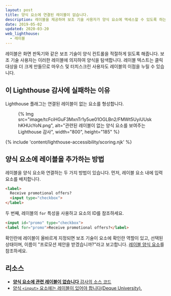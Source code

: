 ```yaml
---
layout: post
title: 양식 요소에 연결된 레이블이 없습니다.
description: 레이블을 제공하여 보조 기술 사용자가 양식 요소에 액세스할 수 있도록 하는 방법을 알아보세요.
date: 2019-05-02
updated: 2020-03-20
web_lighthouse:
  - 레이블
---
```


레이블은 화면 판독기와 같은 보조 기술이 양식 컨트롤을 적절하게 읽도록 해줍니다. 보조 기술 사용자는 이러한 레이블에 의지하여 양식을 탐색합니다. 레이블 텍스트는 클릭 대상을 더 크게 만들므로 마우스 및 터치스크린 사용자도 레이블의 이점을 누릴 수 있습니다.

## 이 Lighthouse 감사에 실패하는 이유

Lighthouse 플래그는 연결된 레이블이 없는 요소를 형성합니다.

<figure>{% Img src="image/tcFciHGuF3MxnTr1y5ue01OGLBn2/FMWt5UyiUUskhKHUcYoN.png", alt="관련된 레이블이 없는 양식 요소를 보여주는 Lighthouse 감사", width="800", height="185" %}</figure>

{% include 'content/lighthouse-accessibility/scoring.njk' %}

## 양식 요소에 레이블을 추가하는 방법

레이블을 양식 요소와 연결하는 두 가지 방법이 있습니다. 먼저, 레이블 요소 내에 입력 요소를 배치합니다.

```html
<label>
  Receive promotional offers?
  <input type="checkbox">
</label>
```

두 번째, 레이블의 `for` 특성을 사용하고 요소의 ID를 참조하세요.

```html
<input id="promo" type="checkbox">
<label for="promo">Receive promotional offers?</label>
```

확인란에 레이블이 올바르게 지정되면 보조 기술이 요소에 확인란 역할이 있고, 선택된 상태이며, 이름이 "프로모션 제안을 받겠습니까?"라고 보고합니다. [레이블 양식 요소](/labels-and-text-alternatives#label-form-elements)를 참조하세요.

## 리소스

- [**양식 요소에 관련 레이블이 없습니다** 감사의 소스 코드](https://github.com/GoogleChrome/lighthouse/blob/master/core/audits/accessibility/label.js)
- [양식 `<input>` 요소에는 레이블이 있어야 합니다(Deque University).](https://dequeuniversity.com/rules/axe/3.3/label)
